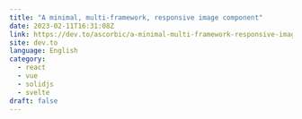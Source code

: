 ```yaml
---
title: "A minimal, multi-framework, responsive image component"
date: 2023-02-11T16:31:08Z
link: https://dev.to/ascorbic/a-minimal-multi-framework-responsive-image-component-3iop?utm_medium=RSS&utm_source=news.12bit.vn
site: dev.to
language: English
category:
  - react
  - vue
  - solidjs
  - svelte
draft: false
---
```

